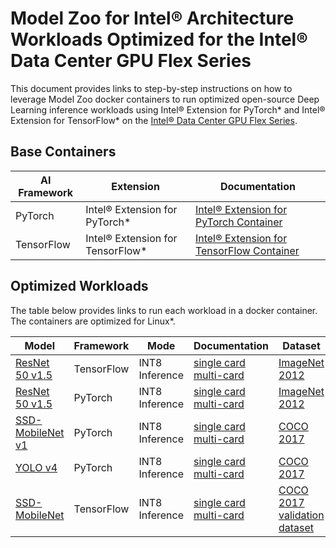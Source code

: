 # Model Zoo for Intel® Architecture Workloads Optimized for the Intel® Data Center GPU Flex Series

This document provides links to step-by-step instructions on how to leverage Model Zoo docker containers to run optimized open-source Deep Learning inference workloads using Intel® Extension for PyTorch* and Intel® Extension for TensorFlow* on the [Intel® Data Center GPU Flex Series](https://www.intel.com/content/www/us/en/products/docs/discrete-gpus/data-center-gpu/flex-series/overview.html).

## Base Containers

| AI Framework                 | Extension            | Documentation |
| -----------------------------| ------------- | ----------------- |
| PyTorch | Intel® Extension for PyTorch* | [Intel® Extension for PyTorch Container](https://github.com/IntelAI/models/blob/master/quickstart/ipex-tool-container/gpu/devcatalog.md) |
| TensorFlow | Intel® Extension for TensorFlow* | [Intel® Extension for TensorFlow Container](https://github.com/IntelAI/models/blob/master/quickstart/tf-tool-container/gpu/devcatalog.md)|

## Optimized Workloads

The table below provides links to run each workload in a docker container. The containers are optimized for Linux*. 


| Model                            | Framework                  | Mode  |   Documentation     |  Dataset |
| ----------------------------|     ---------- | ----------| ------------------- | ------------ |
| [ResNet 50 v1.5](https://github.com/tensorflow/models/tree/v2.11.0/official/legacy/image_classification/resnet) | TensorFlow | INT8 Inference| [single card](https://github.com/IntelAI/models/blob/master/quickstart/image_recognition/tensorflow/resnet50v1_5/inference/gpu/DEVCATALOG_FLEX.md)  [multi-card](https://github.com/IntelAI/models/blob/master/quickstart/image_recognition/tensorflow/resnet50v1_5/inference/gpu/DEVCATALOG_MULTI_CARD.md) | [ImageNet 2012](https://github.com/IntelAI/models/tree/master/datasets/imagenet/README.md) |
| [ResNet 50 v1.5](https://arxiv.org/pdf/1512.03385.pdf) | PyTorch | INT8 Inference | [single card ](https://github.com/IntelAI/models/blob/master/quickstart/image_recognition/pytorch/resnet50v1_5/inference/gpu/DEVCATALOG_FLEX.md)  [multi-card](https://github.com/IntelAI/models/blob/master/quickstart/image_recognition/pytorch/resnet50v1_5/inference/gpu/DEVCATALOG_MULTI_CARD.md)| [ImageNet 2012](https://github.com/IntelAI/models/tree/master/datasets/imagenet/README.md) |
| [SSD-MobileNet v1](https://arxiv.org/pdf/1704.04861.pdf) | PyTorch | INT8 Inference | [single card](https://github.com/IntelAI/models/blob/master/quickstart/quickstart/object_detection/pytorch/ssd-mobilenet/inference/gpu/DEVCATALOG.md) [multi-card](https://github.com/IntelAI/models/blob/master/quickstart/object_detection/pytorch/ssd-mobilenet/inference/gpu/DEVCATALOG_MULTI_CARD.md)| [COCO 2017](https://github.com/IntelAI/models/blob/master/quickstart/object_detection/pytorch/ssd-mobilenet/inference/gpu/README.md#datasets)  |
| [YOLO v4](https://arxiv.org/pdf/1704.04861.pdf) | PyTorch | INT8 Inference |[single card](https://github.com/IntelAI/models/blob/master/quickstart/object_detection/pytorch/yolov4/inference/gpu/DEVCATALOG.md) [multi-card](https://github.com/IntelAI/models/blob/master/quickstart/object_detection/pytorch/yolov4/inference/gpu/DEVCATALOG_MULTI_CARD.md) | [COCO 2017](https://github.com/IntelAI/models/blob/master/quickstart/object_detection/pytorch/ssd-mobilenet/inference/gpu/README.md#datasets) |
| [SSD-MobileNet](https://arxiv.org/pdf/1704.04861.pdf) | TensorFlow | INT8 Inference | [single card](https://github.com/IntelAI/models/blob/master/quickstart/object_detection/tensorflow/ssd-mobilenet/inference/gpu/DEVCATALOG.md) [multi-card](https://github.com/IntelAI/models/blob/master/quickstart/object_detection/tensorflow/ssd-mobilenet/inference/gpu/DEVCATALOG_MULTI_CARD.md)| [COCO 2017 validation dataset](https://github.com/IntelAI/models/tree/master/datasets/coco#download-and-preprocess-the-coco-validation-images) |

